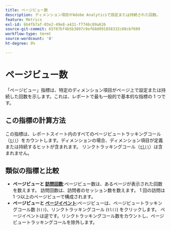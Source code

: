 ```yaml
---
title: ページビュー数
description: ディメンション項目がAdobe Analyticsで設定または持続された回数。
feature: Metrics
exl-id: 6b4fb7af-03e2-49e8-a431-f7746c89a626
source-git-commit: 65f87bf4b5b3897c9ef68d091858332c08cbf699
workflow-type: tm+mt
source-wordcount: '0'
ht-degree: 0%

---
```


# ページビュー数

「ページビュー」指標は、特定のディメンション項目がページ上で設定または持続した回数を示します。これは、レポートで最も一般的で基本的な指標の 1 つです。

## この指標の計算方法

この指標は、レポートスイート内のすべてのページビュートラッキングコール（[`t()`](/help/implement/vars/functions/t-method.md)）をカウントします。ディメンションの場合、ディメンション項目が定義または持続するヒットが含まれます。 リンクトラッキングコール（[`tl()`](/help/implement/vars/functions/tl-method.md)）は含まれません。

## 類似の指標と比較

* **ページビューと [訪問回数](visits.md)**:ページビュー数は、あるページが表示された回数を数えます。 訪問回数は、訪問者のセッション数を数えます。 1 回の訪問は 1 つ以上のページビューで構成されます。
* **ページビューと [ページイベント](page-events.md)**:ページビューは、ページビュートラッキングコール数 (`t()`)、リンクトラッキングコール (`tl()`) をクリックします。 ページイベントは逆です。リンクトラッキングコール数をカウントし、ページビュートラッキングコールを除外します。
